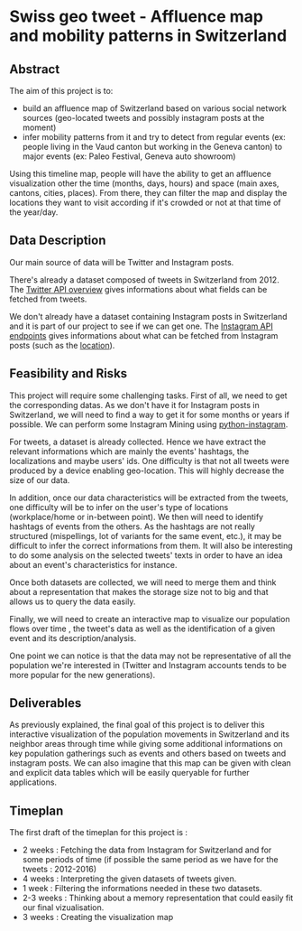 # Swiss geo tweet - Affluence map and mobility patterns in Switzerland

## Abstract

The aim of this project is to:
- build an affluence map of Switzerland based on various social network sources (geo-located tweets and possibly instagram posts at the moment)
- infer mobility patterns from it and try to detect from regular events (ex: people living in the Vaud canton but working in the Geneva canton) to major events (ex: Paleo Festival, Geneva auto showroom)

Using this timeline map, people will have the ability to get an affluence visualization other the time (months, days, hours) and space (main axes, cantons, cities, places). From there, they can filter the map and display the locations they want to visit according if it's crowded or not at that time of the year/day.

## Data Description

Our main source of data will be Twitter and Instagram posts.

There's already a dataset composed of tweets in Switzerland from 2012. The [Twitter API overview](https://dev.twitter.com/overview/api) gives informations about what fields can be fetched from tweets.

We don't already have a dataset containing Instagram posts in Switzerland and it is part of our project to see if we can get one. The [Instagram API endpoints](https://www.instagram.com/developer/endpoints/) gives informations about what can be fetched from Instagram posts (such as the [location](https://www.instagram.com/developer/endpoints/locations/)).

## Feasibility and Risks

This project will require some challenging tasks. First of all, we need to get the corresponding datas. As we don't have it for Instagram posts in Switzerland, we will need to find a way to get it for some months or years if possible. We can perform some Instagram Mining using [python-instagram]( https://github.com/facebookarchive/python-instagram).

For tweets, a dataset is already collected. Hence we have extract the relevant informations which are mainly the events' hashtags, the localizations and maybe users' ids. One difficulty is that not all tweets were produced by a device enabling geo-location. This will highly decrease the size of our data.

In addition, once our data characteristics will be extracted from the tweets, one difficulty will be to infer on the user's type of locations (workplace/home or in-between point). We then will need to identify hashtags of events from the others. As the hashtags are not really structured (mispellings, lot of variants for the same event, etc.), it may be difficult to infer the correct informations from them. It will also be interesting to do some analysis on the selected tweets' texts in order to have an idea about an event's characteristics for instance.

Once both datasets are collected, we will need to merge them and think about a representation that makes the storage size not to big and that allows us to query the data easily.

Finally, we will need to create an interactive map to visualize our population flows over time , the tweet's data as well as the identification of a given event and its description/analysis.

One point we can notice is that the data may not be representative of all the population we're interested in (Twitter and Instagram accounts tends to be more popular for the new generations). 

## Deliverables

As previously explained, the final goal of this project is to deliver this interactive visualization of the population movements in Switzerland and its neighbor areas through time while giving some additional informations on key population gatherings such as events and others based on tweets and instagram posts. We can also imagine that this map can be given with clean and explicit data tables which will be easily queryable for further applications.

## Timeplan

The first draft of the timeplan for this project is : 
- 2 weeks : Fetching the data from Instagram for Switzerland and for some periods of time (if possible the same period as we have for the tweets : 2012-2016)
- 4 weeks : Interpreting the given datasets of tweets given.
- 1 week : Filtering the informations needed in these two datasets.
- 2-3 weeks : Thinking about a memory representation that could easily fit our final vizualisation.
- 3 weeks : Creating the visualization map
